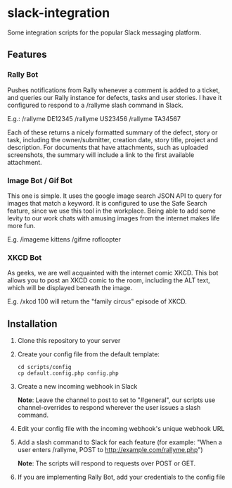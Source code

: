 slack-integration
=================

Some integration scripts for the popular Slack messaging platform.

## Features

### Rally Bot
Pushes notifications from Rally whenever a comment is added to a ticket, and queries our Rally instance for defects, tasks and user stories. I have it configured to respond to a /rallyme slash command in Slack.

E.g.:
/rallyme DE12345
/rallyme US23456
/rallyme TA34567

Each of these returns a nicely formatted summary of the defect, story or task, including the owner/submitter, creation date, story title, project and description. For documents that have attachments, such as uploaded screenshots, the summary will include a link to the first available attachment.

### Image Bot / Gif Bot
This one is simple. It uses the google image search JSON API to query for images that match a keyword. It is configured to use the Safe Search feature, since we use this tool in the workplace. Being able to add some levity to our work chats with amusing images from the internet makes life more fun.

E.g.
/imageme kittens
/gifme roflcopter

### XKCD Bot
As geeks, we are well acquainted with the internet comic XKCD. This bot allows you to post an XKCD comic to the room, including the ALT text, which will be displayed beneath the image.

E.g.
/xkcd 100 will return the "family circus" episode of XKCD.

## Installation

1. Clone this repository to your server

2. Create your config file from the default template:

   ```
   cd scripts/config
   cp default.config.php config.php
   ```

3. Create a new incoming webhook in Slack

   **Note**: Leave the channel to post to set to "#general", our scripts use channel-overrides to respond wherever the user issues a slash command.

4. Edit your config file with the incoming webhook's unique webhook URL

5. Add a slash command to Slack for each feature (for example: "When a user enters /rallyme, POST to http://example.com/rallyme.php")

   **Note**: The scripts will respond to requests over POST or GET.

6. If you are implementing Rally Bot, add your credentials to the config file

